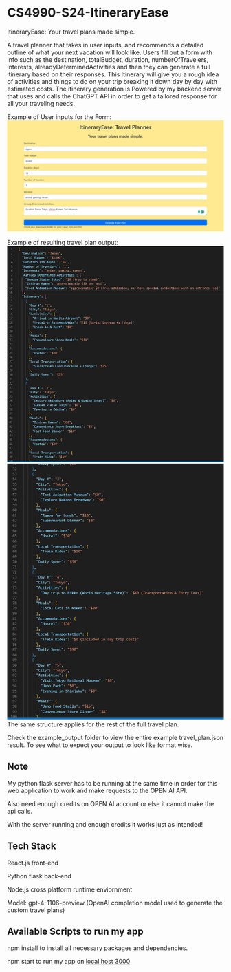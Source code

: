 # CS4990-S24-ItineraryEase
ItineraryEase: Your travel plans made simple.

A travel planner that takes in user inputs, and recommends a detailed outline of what your next vacation will look like. Users fill out a form with info such as the destination, totalBudget, duration, numberOfTravelers, interests, alreadyDeterminedActivities and then they can generate a full itinerary based on their responses. This Itinerary will give you a rough idea of activities and things to do on your trip breaking it down day by day with estimated costs. The itinerary generation is Powered by my backend server that uses and calls the ChatGPT API in order to get a tailored response for all your traveling needs.

Example of User inputs for the Form:
![TravelPlanForm](images/Image1.png)

Example of resulting travel plan output:
![TravelPlanExamplePart1](images/travel_plan_1.png)
![TravelPlanExamplePart2](images/travel_plan_2.png)
The same structure applies for the rest of the full travel plan.

Check the example_output folder to view the entire example travel_plan.json result. To see what to expect your output to look like format wise.

## Note
My python flask server has to be running at the same time in order for this web application to work and make requests to the OPEN AI API.

Also need enough credits on OPEN AI account or else it cannot make the api calls.

With the server running and enough credits it works just as intended!

## Tech Stack
React.js front-end

Python flask back-end

Node.js cross platform runtime enviornment

Model: gpt-4-1106-preview (OpenAI completion model used to generate the custom travel plans)

## Available Scripts to run my app
npm install to install all necessary packages and dependencies.

npm start to run my app on [local host 3000](http://localhost:3000/)
